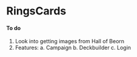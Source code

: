 # RingsCards

#### To do

1. Look into getting images from Hall of Beorn
2. Features:
   a. Campaign
   b. Deckbuilder
   c. Login
